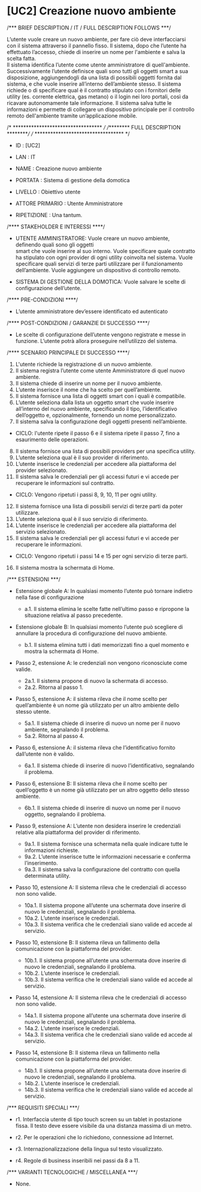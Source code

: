 # [UC2] Creazione  nuovo  ambiente

/*** BRIEF DESCRIPTION / IT / FULL DESCRIPTION FOLLOWS ***/

L’utente vuole creare un nuovo ambiente, per fare ciò deve interfacciarsi 
con il sistema attraverso il pannello fisso. Il sistema, dopo che l’utente 
ha effettuato l’accesso, chiede di inserire un nome per l'ambiente e salva la scelta fatta.  
Il sistema identifica l’utente come utente amministratore di quell'ambiente.  
Successivamente l’utente  definisce quali sono tutti gli oggetti smart a sua disposizione, 
aggiungendogli da una lista di possibili oggetti fornita dal sistema, e che vuole inserire
all’interno dell’ambiente stesso. Il sistema richiede o  di specificare qual è il contratto 
stipulato con i fornitori delle utility (es. corrente elettrica, gas metano) o il login nei 
loro portali, così da ricavare autonomamente tale informazione. Il sistema salva tutte le informazioni 
e permette di collegare un dispositivo principale  per il controllo remoto dell'ambiente tramite 
un’applicazione mobile.

/* ********************************** */ 
/********* FULL DESCRIPTION *********/
/* ********************************** */

* ID				: [UC2]
* LAN				: IT
* NAME				: Creazione nuovo ambiente

* PORTATA			: Sistema di gestione della domotica
* LIVELLO			: Obiettivo utente
* ATTORE PRIMARIO		: Utente Amministratore
* RIPETIZIONE			: Una tantum.


/**** STAKEHOLDER E INTERESSI ****/

* UTENTE AMMINISTRATORE: Vuole creare un nuovo ambiente, definendo quali sono gli oggetti    
smart che vuole inserire al suo interno. Vuole specificare quale contratto ha stipulato con 
ogni provider di ogni utility coinvolta nel sistema. Vuole specificare quali servizi di terze 
parti utilizzare per il funzionamento dell’ambiente. Vuole aggiungere un dispositivo di controllo remoto.

* SISTEMA DI GESTIONE DELLA DOMOTICA: Vuole salvare le scelte di configurazione dell’utente.

/**** PRE-CONDIZIONI ****/

*  L’utente amministratore dev’essere identificato ed autenticato

/**** POST-CONDIZIONI / GARANZIE DI SUCCESSO ****/

* Le scelte di configurazione dell’utente vengono registrate e messe in funzione. 
L’utente potrà allora proseguire nell’utilizzo del sistema.

/**** SCENARIO PRINCIPALE DI SUCCESSO ****/

1.  L'utente richiede la registrazione di un nuovo ambiente.
2.  Il sistema registra l’utente come utente Amministratore di quel nuovo ambiente.
3.  Il sistema chiede di inserire un nome per il nuovo ambiente.
4.  L’utente inserisce il nome che ha scelto per quell’ambiente.
5.  Il sistema fornisce una lista di oggetti smart con i quali è compatibile.
6.  L’utente seleziona dalla lista un oggetto smart che vuole inserire all’interno del nuovo ambiente, specificando il tipo, 
l’identificativo dell’oggetto e, opzionalmente, fornendo un nome personalizzato.
7.  Il sistema salva la configurazione degli oggetti presenti nell’ambiente.
* CICLO: l'utente ripete il passo 6 e il sistema ripete il passo 7, fino a esaurimento delle operazioni.
8.  Il sistema fornisce una lista di possibili providers per una specifica utility.
9. L’utente seleziona qual è il suo provider di riferimento.
10. L’utente inserisce le credenziali per accedere alla piattaforma del provider selezionato.
11. Il sistema salva le credenziali per gli accessi futuri e vi accede per recuperare le informazioni sul contratto.
* CICLO: Vengono ripetuti i passi 8, 9, 10, 11 per ogni utility.
12. Il sistema fornisce una lista di possibili servizi di terze parti da poter utilizzare.
13. L’utente seleziona qual è il suo servizio di riferimento.
14. L’utente inserisce le credenziali per accedere alla piattaforma del servizio selezionato.
15. Il sistema salva le credenziali per gli accessi futuri e vi accede per recuperare le informazioni.
* CICLO: Vengono ripetuti i passi 14 e 15 per ogni servizio di terze parti.
16. Il sistema mostra la schermata di Home.

/*** ESTENSIONI ***/

* Estensione globale A: In qualsiasi momento l’utente può tornare indietro nella fase di configurazione
  * a.1. Il sistema elimina le scelte fatte nell’ultimo passo e ripropone la situazione relativa al passo precedente.
	
* Estensione globale B: In qualsiasi momento l’utente può scegliere di annullare la procedura di configurazione del nuovo ambiente.
  * b.1. Il sistema elimina tutti i dati memorizzati fino a quel momento e mostra la schermata di Home.

* Passo 2, estensione A: le credenziali non vengono riconosciute come valide.
  * 2a.1. Il sistema propone di nuovo la schermata di accesso.
  * 2a.2. Ritorna al passo 1.

* Passo 5, estensione A: il sistema rileva che il nome scelto per quell’ambiente è un nome già utilizzato 
per un altro ambiente dello stesso utente.
  * 5a.1. Il sistema chiede di inserire di nuovo un nome per il nuovo ambiente, segnalando il problema.
  * 5a.2. Ritorna al passo 4.
	
* Passo 6, estensione A: il sistema rileva che l’identificativo fornito dall’utente non è valido.
   * 6a.1. Il sistema chiede di inserire di nuovo l’identificativo, segnalando il problema.

* Passo 6, estensione B:  Il sistema rileva che il nome scelto per quell’oggetto è un nome già utilizzato per 
un altro oggetto dello stesso ambiente.
   * 6b.1. Il sistema chiede di inserire di nuovo un nome per il nuovo oggetto, segnalando il problema.

* Passo 9, estensione A:  L’utente non desidera inserire le credenziali relative alla piattaforma del provider di riferimento.
   * 9a.1. Il sistema fornisce una schermata nella quale indicare tutte le informazioni richieste.
   * 9a.2. L’utente inserisce tutte le informazioni necessarie e conferma l’inserimento.
   * 9a.3. Il sistema salva la configurazione del contratto con quella determinata utility.

* Passo 10, estensione A: Il sistema rileva che le credenziali di accesso non sono valide.
   * 10a.1. Il sistema propone all’utente una schermata dove inserire di nuovo le credenziali, segnalando il problema.
   * 10a.2. L’utente inserisce le credenziali.
   * 10a.3. Il sistema verifica che le credenziali siano valide ed accede al servizio.

* Passo 10, estensione B: Il sistema rileva un fallimento della comunicazione con la piattaforma del provider.
   * 10b.1. Il sistema propone all’utente una schermata dove inserire di nuovo le credenziali, segnalando il problema.
   * 10b.2. L’utente inserisce le credenziali.
   * 10b.3. Il sistema verifica che le credenziali siano valide ed accede al servizio.

* Passo 14, estensione A: Il sistema rileva che le credenziali di accesso non sono valide.
   * 14a.1. Il sistema propone all’utente una schermata dove inserire di nuovo le credenziali, segnalando il problema.
   * 14a.2. L’utente inserisce le credenziali.
   * 14a.3. Il sistema verifica che le credenziali siano valide ed accede al servizio.

* Passo 14, estensione B: Il sistema rileva un fallimento nella comunicazione con la piattaforma del provider.
   * 14b.1. Il sistema propone all’utente una schermata dove inserire di nuovo le credenziali, segnalando il problema.
   * 14b.2. L’utente inserisce le credenziali.
   * 14b.3. Il sistema verifica che le credenziali siano valide ed accede al servizio.
	
	
/*** REQUISITI SPECIALI ***/

* r1. Interfaccia utente di tipo touch screen su un tablet in postazione fissa. Il testo deve essere visibile 
da una distanza massima di un metro.

* r2. Per le operazioni che lo richiedono, connessione ad Internet.

* r3. Internazionalizzazione della lingua sul testo visualizzato.

* r4. Regole di business inseribili nei passi da 8 a 11.

/*** VARIANTI TECNOLOGICHE / MISCELLANEA ***/

* None.
